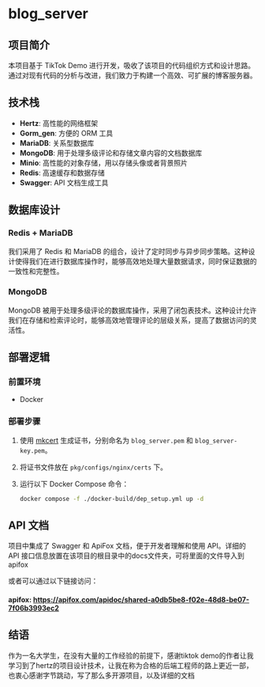 # blog_server

## 项目简介

本项目基于 TikTok Demo 进行开发，吸收了该项目的代码组织方式和设计思路。通过对现有代码的分析与改进，我们致力于构建一个高效、可扩展的博客服务器。

## 技术栈

- **Hertz**: 高性能的网络框架
- **Gorm_gen**: 方便的 ORM 工具
- **MariaDB**: 关系型数据库
- **MongoDB**: 用于处理多级评论和存储文章内容的文档数据库
- **Minio**: 高性能的对象存储，用以存储头像或者背景照片
- **Redis**: 高速缓存和数据存储
- **Swagger**: API 文档生成工具

## 数据库设计

### Redis + MariaDB

我们采用了 Redis 和 MariaDB 的组合，设计了定时同步与异步同步策略。这种设计使得我们在进行数据库操作时，能够高效地处理大量数据请求，同时保证数据的一致性和完整性。

### MongoDB

MongoDB 被用于处理多级评论的数据库操作，采用了闭包表技术。这种设计允许我们在存储和检索评论时，能够高效地管理评论的层级关系，提高了数据访问的灵活性。

## 部署逻辑

### 前置环境

- Docker

### 部署步骤

1. 使用 [mkcert](https://github.com/FiloSottile/mkcert) 生成证书，分别命名为 `blog_server.pem` 和 `blog_server-key.pem`。
2. 将证书文件放在 `pkg/configs/nginx/certs` 下。
3. 运行以下 Docker Compose 命令：

   ```bash
   docker compose -f ./docker-build/dep_setup.yml up -d
   ```



## API 文档

项目中集成了 Swagger 和 ApiFox 文档，便于开发者理解和使用 API。详细的 API 接口信息放置在该项目的根目录中的docs文件夹，可将里面的文件导入到apifox

或者可以通过以下链接访问：
#### apifox: https://apifox.com/apidoc/shared-a0db5be8-f02e-48d8-be07-7f06b3993ec2


## 结语
作为一名大学生，在没有大量的工作经验的前提下，感谢tiktok demo的作者让我学习到了hertz的项目设计技术，让我在称为合格的后端工程师的路上更近一部，也衷心感谢字节跳动，写了那么多开源项目，以及详细的文档



